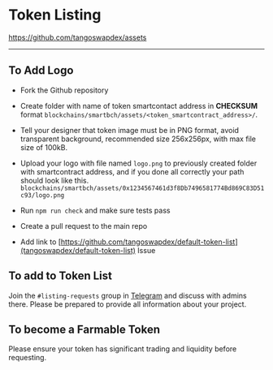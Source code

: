# Token Listing

<https://github.com/tangoswapdex/assets>

---

## To Add Logo

 * Fork the Github repository

 * Create folder with name of token smartcontact address in **CHECKSUM** format `blockchains/smartbch/assets/<token_smartcontract_address>/`.

 * Tell your designer that token image must be in PNG format, avoid transparent background, recommended size 256x256px, with max file size of 100kB.

 * Upload your logo with file named `logo.png` to previously created folder with smartcontract address, and if you done all correctly your path should look like this. `blockchains/smartbch/assets/0x1234567461d3f8Db7496581774Bd869C83D51c93/logo.png`

 * Run `npm run check` and make sure tests pass

 * Create a pull request to the main repo

 * Add link to [https://github.com/tangoswapdex/default-token-list](tangoswapdex/default-token-list) Issue

## To add to Token List

Join the `#listing-requests` group in [Telegram](https://t.me/TangoSwapOfficial) and discuss with admins there. Please be prepared to provide all information about your project.

## To become a Farmable Token

Please ensure your token has significant trading and liquidity before requesting.
